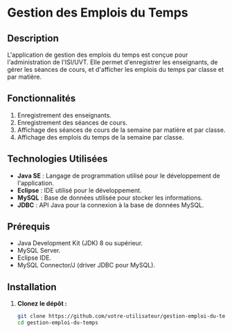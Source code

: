 # Gestion des Emplois du Temps

## Description

L'application de gestion des emplois du temps est conçue pour l'administration de l'ISI/UVT. Elle permet d'enregistrer les enseignants, de gérer les séances de cours, et d'afficher les emplois du temps par classe et par matière.

## Fonctionnalités

1. Enregistrement des enseignants.
2. Enregistrement des séances de cours.
3. Affichage des séances de cours de la semaine par matière et par classe.
4. Affichage des emplois du temps de la semaine par classe.

## Technologies Utilisées

- **Java SE** : Langage de programmation utilisé pour le développement de l'application.
- **Eclipse** : IDE utilisé pour le développement.
- **MySQL** : Base de données utilisée pour stocker les informations.
- **JDBC** : API Java pour la connexion à la base de données MySQL.

## Prérequis

- Java Development Kit (JDK) 8 ou supérieur.
- MySQL Server.
- Eclipse IDE.
- MySQL Connector/J (driver JDBC pour MySQL).

## Installation

1. **Clonez le dépôt :**

   ```bash
   git clone https://github.com/votre-utilisateur/gestion-emploi-du-temps.git
   cd gestion-emploi-du-temps